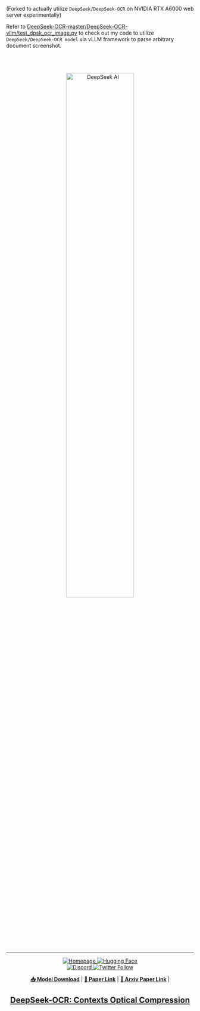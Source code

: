<!-- markdownlint-disable first-line-h1 -->
<!-- markdownlint-disable html -->
<!-- markdownlint-disable no-duplicate-header -->

(Forked to actually utilize `DeepSeek/DeepSeek-OCR` on NVIDIA RTX A6000 web server experimentally)

Refer to [DeepSeek-OCR-master/DeepSeek-OCR-vllm/test_dpsk_ocr_image.py](https://github.com/KnightChaser/DeepSeek-OCR/blob/main/DeepSeek-OCR-master/DeepSeek-OCR-vllm/test_dpsk_ocr_image.py) to check out my code to utilize `DeepSeek/DeepSeek-OCR model` via vLLM framework to parse arbitrary document screenshot.

<br>
<br>
<br>

<div align="center">
  <img src="assets/logo.svg" width="60%" alt="DeepSeek AI" />
</div>

<hr>
<div align="center">
  <a href="https://www.deepseek.com/" target="_blank">
    <img alt="Homepage" src="assets/badge.svg" />
  </a>
  <a href="https://huggingface.co/deepseek-ai/DeepSeek-OCR" target="_blank">
    <img alt="Hugging Face" src="https://img.shields.io/badge/%F0%9F%A4%97%20Hugging%20Face-DeepSeek%20AI-ffc107?color=ffc107&logoColor=white" />
  </a>

</div>

<div align="center">

  <a href="https://discord.gg/Tc7c45Zzu5" target="_blank">
    <img alt="Discord" src="https://img.shields.io/badge/Discord-DeepSeek%20AI-7289da?logo=discord&logoColor=white&color=7289da" />
  </a>
  <a href="https://twitter.com/deepseek_ai" target="_blank">
    <img alt="Twitter Follow" src="https://img.shields.io/badge/Twitter-deepseek_ai-white?logo=x&logoColor=white" />
  </a>

</div>

<p align="center">
  <a href="https://huggingface.co/deepseek-ai/DeepSeek-OCR"><b>📥 Model Download</b></a> |
  <a href="https://github.com/deepseek-ai/DeepSeek-OCR/blob/main/DeepSeek_OCR_paper.pdf"><b>📄 Paper Link</b></a> |
  <a href="https://arxiv.org/abs/2510.18234"><b>📄 Arxiv Paper Link</b></a> |
</p>

<h2>
<p align="center">
  <a href="">DeepSeek-OCR: Contexts Optical Compression</a>
</p>
</h2>
